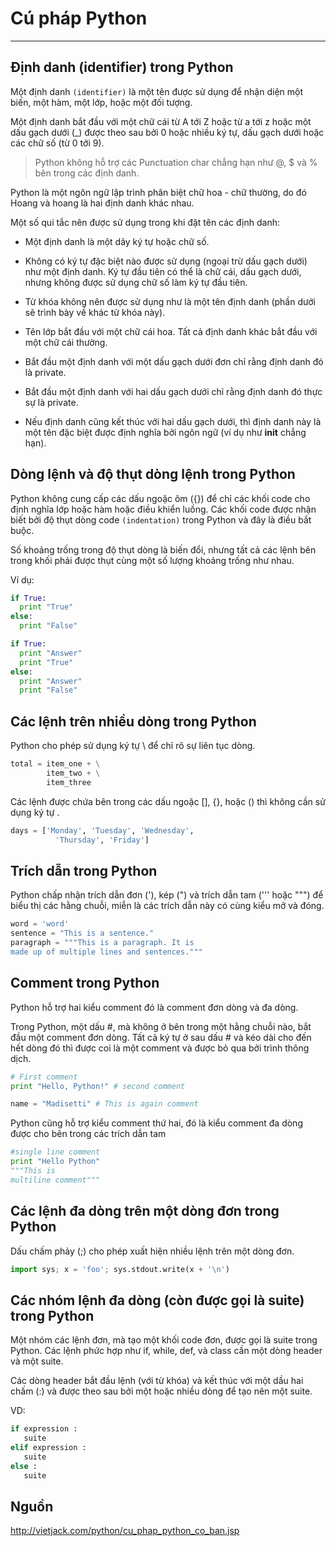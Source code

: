 # Cú pháp Python
---
## Định danh (identifier) trong Python
Một định danh `(identifier)` là một tên được sử dụng để nhận diện một biến, một hàm, một lớp, hoặc một đối tượng.

Một định danh bắt đầu với một chữ cái từ A tới Z hoặc từ a tới z hoặc một dấu gạch dưới (_) được theo sau bởi 0 hoặc nhiều ký tự, dấu gạch dưới hoặc các chữ số (từ 0 tới 9).

> Python không hỗ trợ các Punctuation char chẳng hạn như @, $ và % bên trong các định danh.

Python là một ngôn ngữ lập trình phân biệt chữ hoa - chữ thường, do đó Hoang và hoang là hai định danh khác nhau.

Một số qui tắc nên được sử dụng trong khi đặt tên các định danh:
- Một định danh là một dãy ký tự hoặc chữ số.

- Không có ký tự đặc biệt nào được sử dụng (ngoại trừ dấu gạch dưới) như một định danh. Ký tự đầu tiên có thể là chữ cái, dấu gạch dưới, nhưng không được sử dụng chữ số làm ký tự đầu tiên.

- Từ khóa không nên được sử dụng như là một tên định danh (phần dưới sẽ trình bày về khác từ khóa này).

- Tên lớp bắt đầu với một chữ cái hoa. Tất cả định danh khác bắt đầu với một chữ cái thường.

- Bắt đầu một định danh với một dấu gạch dưới đơn chỉ rằng định danh đó là private.

- Bắt đầu một định danh với hai dấu gạch dưới chỉ rằng định danh đó thực sự là private.

- Nếu định danh cũng kết thúc với hai dấu gạch dưới, thì định danh này là một tên đặc biệt được định nghĩa bởi ngôn ngữ (ví dụ như __init__ chẳng hạn).

## Dòng lệnh và độ thụt dòng lệnh trong Python
Python không cung cấp các dấu ngoặc ôm ({}) để chỉ các khối code cho định nghĩa lớp hoặc hàm hoặc điều khiển luồng. Các khối code được nhận biết bởi độ thụt dòng code `(indentation)` trong Python và đây là điều bắt buộc.

Số khoảng trống trong độ thụt dòng là biến đổi, nhưng tất cả các lệnh bên trong khối phải được thụt cùng một số lượng khoảng trống như nhau.

Ví dụ:
```python
if True:
  print "True"
else:
  print "False"

if True:
  print "Answer"
  print "True"
else:
  print "Answer"
  print "False"
```

## Các lệnh trên nhiều dòng trong Python
Python cho phép sử dụng ký tự \ để chỉ rõ sự liên tục dòng.
```python
total = item_one + \
        item_two + \
        item_three
```
Các lệnh được chứa bên trong các dấu ngoặc [], {}, hoặc () thì không cần sử dụng ký tự \.
```python
days = ['Monday', 'Tuesday', 'Wednesday',
          'Thursday', 'Friday']
```
## Trích dẫn trong Python
Python chấp nhận trích dẫn đơn ('), kép (") và trích dẫn tam (''' hoặc """) để biểu thị các hằng chuỗi, miễn là các trích dẫn này có cùng kiểu mở và đóng.
```python
word = 'word'
sentence = "This is a sentence."
paragraph = """This is a paragraph. It is
made up of multiple lines and sentences."""
```

## Comment trong Python
Python hỗ trợ hai kiểu comment đó là comment đơn dòng và đa dòng.

Trong Python, một dấu #, mà không ở bên trong một hằng chuỗi nào, bắt đầu một comment đơn dòng. Tất cả ký tự ở sau dấu # và kéo dài cho đến hết dòng đó thì được coi là một comment và được bỏ qua bởi trình thông dịch.
```python
# First comment
print "Hello, Python!" # second comment

name = "Madisetti" # This is again comment
```

Python cũng hỗ trợ kiểu comment thứ hai, đó là kiểu comment đa dòng được cho bên trong các trích dẫn tam
```python
#single line comment  
print "Hello Python"  
"""This is
multiline comment"""
```

## Các lệnh đa dòng trên một dòng đơn trong Python
Dấu chấm phảy (;) cho phép xuất hiện nhiều lệnh trên một dòng đơn.
```python
import sys; x = 'foo'; sys.stdout.write(x + '\n')
```

## Các nhóm lệnh đa dòng (còn được gọi là suite) trong Python
Một nhóm các lệnh đơn, mà tạo một khối code đơn, được gọi là suite trong Python. Các lệnh phức hợp như if, while, def, và class cần một dòng header và một suite.

Các dòng header bắt đầu lệnh (với từ khóa) và kết thúc với một dầu hai chấm (:) và được theo sau bởi một hoặc nhiều dòng để tạo nên một suite.

VD:
```python
if expression :
   suite
elif expression :
   suite
else :
   suite
```

## Nguồn
http://vietjack.com/python/cu_phap_python_co_ban.jsp
